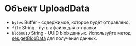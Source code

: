 # Объект UploadData

* `bytes` Buffer - содержимое, которое будет отправлено.
* `file` String - путь к файлу для отправки.
* `blobUUID` String - UUID blob данных. Используйте метод [ses.getBlobData](../session.md#sesgetblobdataidentifier-callback) для получения данных.
